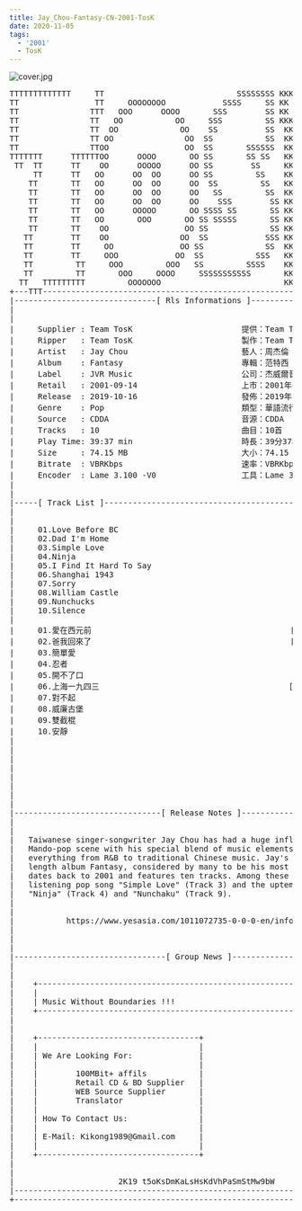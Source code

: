 ```yaml
---
title: Jay_Chou-Fantasy-CN-2001-TosK
date: 2020-11-05
tags:
  - '2001'
  - TosK
---
```


![cover.jpg](https://goindex.65style.workers.dev/3:/Music/MP3/Jay_Chou-Fantasy-CN-2001-TosK/00-jay_chou-fantasy-cn-2001-tosk-cover.jpg)


<retrotxt v-slot>
<pre class="has-text-plain text-1x font-ibm_vga_8x16">TTTTTTTTTTTTT     TT                            SSSSSSSS KKKKKK    KKKK    KKKKKKK
TT                TT     OOOOOOOO            SSSS     SS KK        KKKK        KK
TT               TTT   OOO      OOOO       SSS        SS KK        KKK         KK
TT               TT   OO           OO     SSS         SS KKK       KKK        KK
TT               TT  OO             OO    SS          SS  KK       KK        KK
TT               TT OO               OO  SS           SS  KK                KK
TT               TTOO                OO  SS       SSSSSS  KK                KK
TTTTTTT      TTTTTTOO      OOOO       OO SS       SS SS   KK               KK
 TT  TT      TT    OO      OOOOO      OO SS        SS     KK              KK
     TT      TT   OO      OO  OO      OO SS         SS    KK              KK
    TT       TT   OO      OO  OO      OO  SS         SS   KK               KK
    TT       TT   OO      OO  OO      OO   SS         SS  KK                KK
    TT       TT   OO      OO  OO      OO    SSS        SS KK                 KK
    TT       TT   OO      OOOOO       OO SSSS SS       SS KK                  KK
    TT       TT   OO       OOO       OO SS SSSSS       SS KK                   KK
    TT       TT    OO                OO SS             SS KK       KK           KK
   TT        TT    OO               OO  SS            SSS KK      KKKK         KK
   TT        TT     OO              OO SS             SS  KK      KK KK       KK
   TT        TT     OOO            OO  SS           SSS   KK      KK  KK    KKK
   TT         TT     OOO         OOO   SS         SSSS    KK       KK  KK  KKK
   TT         TT       OOO     OOOO     SSSSSSSSSSS       KK KKKKKKKK  KK KKK
  TT   TTTTTTTTT         OOOOOOO                          KKKK          KKKK
+---TTT-----------------------------------------------------------------KKK----+
|------------------------------[ Rls Informations ]----------------------------|
|                                                                              |
|                                                                              |
|     Supplier : Team TosK                       提供：Team TosK               |
|     Ripper   : Team TosK                       製作：Team TosK               |
|     Artist   : Jay Chou                        藝人：周杰倫                  |
|     Album    : Fantasy                         專輯：范特西                  |
|     Label    : JVR Music                       公司：杰威爾音樂              |
|     Retail   : 2001-09-14                      上市：2001年09月14日          |
|     Release  : 2019-10-16                      發佈：2019年10月16日          |
|     Genre    : Pop                             類型：華語流行                |
|     Source   : CDDA                            音源：CDDA                    |
|     Tracks   : 10                              曲目：10首                    |
|     Play Time: 39:37 min                       時長：39分37秒                |
|     Size     : 74.15 MB                        大小：74.15 MB                |
|     Bitrate  : VBRKbps                         速率：VBRKbps                 |
|     Encoder  : Lame 3.100 -V0                  工具：Lame 3.100 -V0          |
|                                                                              |
|                                                                              |
|-----[ Track List ]-----------------------------------------------------------|
|                                                                              |
|                                                                              |
|     01.Love Before BC                                      [03:54]           |
|     02.Dad I'm Home                                        [03:56]           |
|     03.Simple Love                                         [04:31]           |
|     04.Ninja                                               [02:39]           |
|     05.I Find It Hard To Say                               [04:45]           |
|     06.Shanghai 1943                                       [03:16]           |
|     07.Sorry                                               [03:45]           |
|     08.William Castle                                      [03:56]           |
|     09.Nunchucks                                           [03:21]           |
|     10.Silence                                             [05:34]           |
|                                                            -------           |
|     01.愛在西元前                                          [03:54]           |
|     02.爸我回來了                                          [03:56]           |
|     03.簡單愛                                              [04:31]           |
|     04.忍者                                                [02:39]           |
|     05.開不了口                                            [04:45]           |
|     06.上海一九四三                                        [03:16]           |
|     07.對不起                                              [03:45]           |
|     08.威廉古堡                                            [03:56]           |
|     09.雙截棍                                              [03:21]           |
|     10.安靜                                                [05:34]           |
|                                                            -------           |
|                                                             39:37 min        |
|                                                             74.15 MB         |
|                                                                              |
|                                                                              |
|                                                                              |
|                                                                              |
|                                                                              |
|-------------------------------[ Release Notes ]------------------------------|
|                                                                              |
|                                                                              |
|   Taiwanese singer-songwriter Jay Chou has had a huge influence on the       |
|   Mando-pop scene with his special blend of music elements incorporating     |
|   everything from R&amp;B to traditional Chinese music. Jay's second full-       |
|   length album Fantasy, considered by many to be his most definite release,  |
|   dates back to 2001 and features ten tracks. Among these are the easy-      |
|   listening pop song "Simple Love" (Track 3) and the uptempo fast tracks     |
|   "Ninja" (Track 4) and "Nunchaku" (Track 9).                                |
|                                                                              |
|                                                                              |
|           https://www.yesasia.com/1011072735-0-0-0-en/info.html              |
|                                                                              |
|                                                                              |
|                                                                              |
|--------------------------------[ Group News ]--------------------------------|
|                                                                              |
|                                                                              |
|    +--------------------------------------------------------------------+    |
|    |                                                                    |    |
|    | Music Without Boundaries !!!                                       |    |
|    +--------------------------------------------------------------------+    |
|                                                                              |
|                                                                              |
|    +----------------------------------+                                      |
|    |                                  |                                      |
|    | We Are Looking For:              |                                      |
|    |                                  |                                      |
|    |        100MBit+ affils           |                                      |
|    |        Retail CD &amp; BD Supplier   |                                      |
|    |        WEB Source Supplier       |                                      |
|    |        Translator                |                                      |
|    |                                  |                                      |
|    | How To Contact Us:               |                                      |
|    |                                  |                                      |
|    | E-Mail: Kikong1989@Gmail.com     |                                      |
|    |                                  |                    RlS No. 1655      |
|    +----------------------------------+                                      |
|                                                                              |
|                                                                              |
|                      2K19 t5oKsDmKaLsHsKdVhPaSmStMw9bW                       |
|------------------------------------------------------------------------------|
+------------------------------------------------------------------------------+
<span class="dos-cursor">_</span></pre>
</retrotxt>

<a-player 
    :options="{
        audio: [
          {
            name: '愛在西元前',
            artist: '周杰倫',
            url: 'https://goindex.65style.workers.dev/3:/Music/MP3/Jay_Chou-Fantasy-CN-2001-TosK/01-jay_chou-love_before_bc-tosk.mp3',
            cover: 'https://goindex.65style.workers.dev/3:/Music/MP3/Jay_Chou-Fantasy-CN-2001-TosK/00-jay_chou-fantasy-cn-2001-tosk-cover.jpg',
            theme: '#ebd0c2'
          },
        ]
    }"
/>


<download url="https://mirrorace.org/m/3HS94"/>


